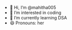 - 👋 Hi, I’m @mahitha005
- 👀 I’m interested in coding
- 🌱 I’m currently learning DSA
- 😄 Pronouns: her

<!---
mahitha005/mahitha005 is a ✨ special ✨ repository because its `README.md` (this file) appears on your GitHub profile.
You can click the Preview link to take a look at your changes.
--->
